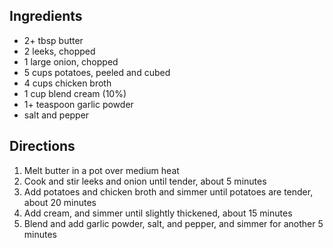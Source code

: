 ## Ingredients
- 2+ tbsp butter
- 2 leeks, chopped
- 1 large onion, chopped
- 5 cups potatoes, peeled and cubed
- 4 cups chicken broth
- 1 cup blend cream (10%)
- 1+ teaspoon garlic powder
- salt and pepper

## Directions
1. Melt butter in a pot over medium heat
1. Cook and stir leeks and onion until tender, about 5 minutes
1. Add potatoes and chicken broth and simmer until potatoes are tender, about 20 minutes
1. Add cream, and simmer until slightly thickened, about 15 minutes
1. Blend and add garlic powder, salt, and pepper, and simmer for another 5 minutes


